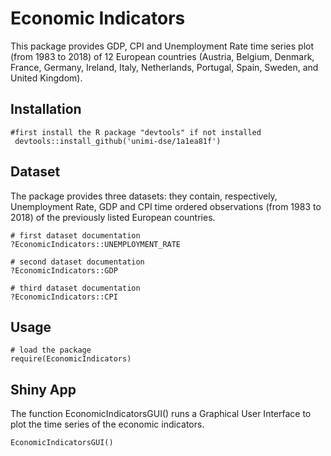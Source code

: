 # Economic Indicators

This package provides GDP, CPI and Unemployment Rate time series plot
(from 1983 to 2018) of 12 European countries (Austria, Belgium, Denmark,
France, Germany, Ireland, Italy, Netherlands, Portugal, Spain, Sweden,
and United Kingdom).

## Installation
```{r}
#first install the R package "devtools" if not installed
 devtools::install_github('unimi-dse/1a1ea81f')
```

## Dataset

The package provides three datasets: they contain, respectively, Unemployment Rate, GDP and CPI time ordered observations (from 1983 to 2018) of the previously listed European countries.

```{r}
# first dataset documentation
?EconomicIndicators::UNEMPLOYMENT_RATE

# second dataset documentation
?EconomicIndicators::GDP

# third dataset documentation
?EconomicIndicators::CPI
```

## Usage

```{r}
# load the package
require(EconomicIndicators)
```

## Shiny App

The function EconomicIndicatorsGUI() runs a Graphical User Interface to plot the time
series of the economic indicators.
```{r}
EconomicIndicatorsGUI()
```

